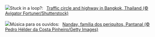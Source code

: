 ![](https://www.bing.com/th?id=OHR.BangkokCircle_EN-GB8143129520_UHD.jpg&w=1000)Stuck in a loop?:&nbsp;&ensp;[Traffic circle and highway in Bangkok, Thailand (© Avigator Fortuner/Shutterstock)](https://www.bing.com/th?id=OHR.BangkokCircle_EN-GB8143129520_UHD.jpg)
<br><br/>
![](https://www.bing.com/th?id=OHR.NandayParakeet_PT-BR2771660938_UHD.jpg&w=1000)Música para os ouvidos:&nbsp;&ensp;[Nanday, família dos periquitos, Pantanal (© Pedro Hélder da Costa Pinheiro/Getty Images)](https://www.bing.com/th?id=OHR.NandayParakeet_PT-BR2771660938_UHD.jpg)
<br><br/>
